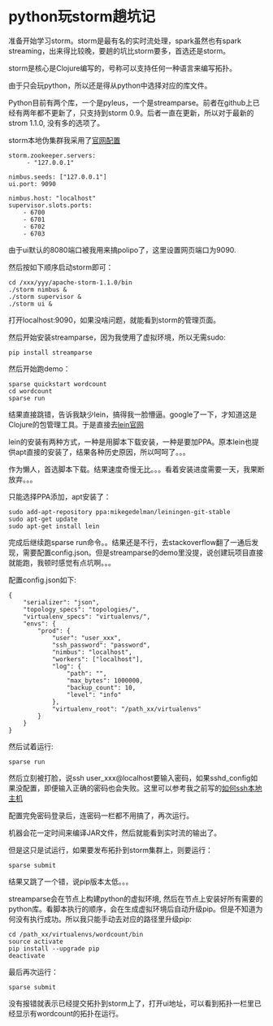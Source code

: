 python玩storm趟坑记
========================

准备开始学习storm。storm是最有名的实时流处理，spark虽然也有spark streaming，出来得比较晚，要趟的坑比storm要多，首选还是storm。

storm是核心是Clojure编写的，号称可以支持任何一种语言来编写拓扑。

由于只会玩python，所以还是得从python中选择对应的库文件。

Python目前有两个库，一个是pyleus，一个是streamparse。前者在github上已经有两年都不更新了，只支持到storm 0.9。后者一直在更新，所以对于最新的strom 1.1.0, 没有多的选项了。

storm本地伪集群我采用了[官网配置](http://storm.apache.org/releases/current/Setting-up-a-Storm-cluster.html)

    storm.zookeeper.servers:
         - "127.0.0.1"
    
    nimbus.seeds: ["127.0.0.1"]
    ui.port: 9090
    
    nimbus.host: "localhost"
    supervisor.slots.ports:
        - 6700
        - 6701
        - 6702
        - 6703

由于ui默认的8080端口被我用来搞polipo了，这里设置网页端口为9090.

然后按如下顺序启动storm即可：

    cd /xxx/yyy/apache-storm-1.1.0/bin
    ./storm nimbus &
    ./storm supervisor &
    ./storm ui &
    
打开localhost:9090，如果没啥问题，就能看到storm的管理页面。

然后开始安装streamparse，因为我使用了虚拟环境，所以无需sudo:

    pip install streamparse

然后开始跑demo：

    sparse quickstart wordcount
    cd wordcount
    sparse run

结果直接跳错，告诉我缺少lein，搞得我一脸懵逼。google了一下，才知道这是Clojure的包管理工具。于是直接去[lein官网](https://leiningen.org/#install)

lein的安装有两种方式，一种是用脚本下载安装，一种是要加PPA。原本lein也提供apt直接的安装了，结果各种历史原因，所以呵呵了。。。

作为懒人，首选脚本下载。结果速度奇慢无比。。。看着安装进度需要一天，我果断放弃。。。

只能选择PPA添加，apt安装了：

    sudo add-apt-repository ppa:mikegedelman/leiningen-git-stable
    sudo apt-get update
    sudo apt-get install lein

完成后继续跑sparse run命令。。结果还是不行，去stackoverflow翻了一通后发现，需要配置config.json。但是streamparse的demo里没提，说创建玩项目直接就能跑，我顿时感觉有点坑啊。。。

配置config.json如下:

    {
        "serializer": "json",
        "topology_specs": "topologies/",
        "virtualenv_specs": "virtualenvs/",
        "envs": {
            "prod": {
                "user": "user_xxx",
                "ssh_password": "password",
                "nimbus": "localhost",
                "workers": ["localhost"],
                "log": {
                    "path": "",
                    "max_bytes": 1000000,
                    "backup_count": 10,
                    "level": "info"
                },
                "virtualenv_root": "/path_xx/virtualenvs"
            }
        }
    }
    
然后试着运行:

    sparse run

然后立刻被打脸，说ssh user_xxx@localhost要输入密码，如果sshd_config如果没配置，即便输入正确的密码也会失败。这里可以参考我之前写的[如何ssh本地主机](https://github.com/howardyan93/notes_md/blob/master/%E5%A6%82%E4%BD%95ssh%E6%9C%AC%E5%9C%B0%E4%B8%BB%E6%9C%BA.md)

配置完免密码登录后，连密码一栏都不用搞了，再次运行。

机器会花一定时间来编译JAR文件，然后就能看到实时流的输出了。

但是这只是试运行，如果要发布拓扑到storm集群上，则要运行：

    sparse submit

结果又跳了一个错，说pip版本太低。。。

streamparse会在节点上构建python的虚拟环境, 然后在节点上安装好所有需要的python库。看脚本执行的顺序，会在生成虚拟环境后自动升级pip。但是不知道为何没有执行成功。所以我只能手动去对应的路径里升级pip:

    cd /path_xx/virtualenvs/wordcount/bin
    source activate
    pip install --upgrade pip
    deactivate

最后再次运行：

    sparse submit

没有报错就表示已经提交拓扑到storm上了，打开ui地址，可以看到拓扑一栏里已经显示有wordcount的拓扑在运行。
